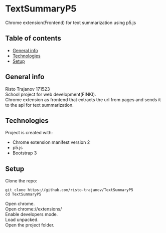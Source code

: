 # TextSummaryP5

Chrome extension(Frontend) for text summarization using p5.js

## Table of contents
* [General info](#general-info)
* [Technologies](#technologies)
* [Setup](#setup)

## General info
Risto Trajanov 171523  
School project for web development(FINKI).   
Chrome extension as frontend that extracts the url from pages and sends it to the api for text summarization.
	
## Technologies
Project is created with:
* Chrome extension manifest version 2
* p5.js
* Bootstrap 3
	
## Setup

Clone the repo:

    git clone https://github.com/risto-trajanov/TextSummaryP5
    cd TextSummaryP5

  Open chrome.  
  Open chrome://extensions/  
  Enable developers mode.  
  Load unpacked.  
  Open the project folder.  

